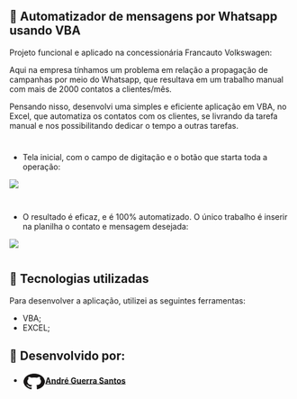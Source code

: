 ## 🌈 Automatizador de mensagens por Whatsapp usando VBA

<div>

Projeto funcional e aplicado na concessionária Francauto Volkswagen:
  
  Aqui na empresa tínhamos um problema em relação a propagação de campanhas por meio do Whatsapp, que resultava em um trabalho manual com mais de 2000 contatos a clientes/mês.

Pensando nisso, desenvolvi uma simples e eficiente aplicação em VBA, no Excel, que automatiza os contatos com os clientes, se livrando da tarefa manual e nos possibilitando dedicar o tempo a outras tarefas.
  
  #
  
  - Tela inicial, com o campo de digitação e o botão que starta toda a operação:

  <img src="https://github.com/AndreWar10/project-WhatsAutomatic/blob/main/warcodeSheet.JPG"/>
  
  #
  
  - O resultado é eficaz, e é 100% automatizado. O único trabalho é inserir na planilha o contato e mensagem desejada:
  
  <img src="https://github.com/AndreWar10/project-WhatsAutomatic/blob/main/WarCode_Sheet2.JPG" />
  
  #
  
## 💼 Tecnologias utilizadas
  Para desenvolver a aplicação, utilizei as seguintes ferramentas:
  - VBA;
  - EXCEL;

## 🦄 Desenvolvido por:
  
   - <img align="center" alt="Andre-Github" height="30" width="40" src="https://raw.githubusercontent.com/devicons/devicon/master/icons/github/github-original.svg">**[André Guerra Santos](https://github.com/AndreWar10)**
 
  
  
 
